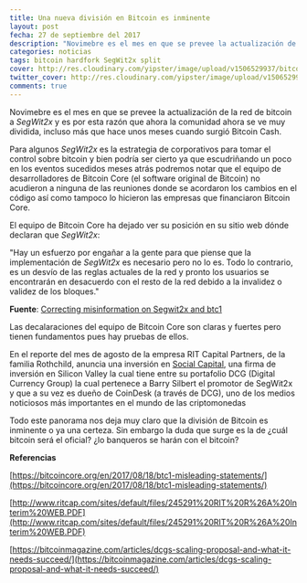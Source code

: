 ```yaml
---
title: Una nueva división en Bitcoin es inminente
layout: post
fecha: 27 de septiembre del 2017
description: "Novimebre es el mes en que se prevee la actualización de la red de bitcoin a SegWit2x y es por esta razón que ahora la comunidad ahora se ve muy dividida, incluso  más que hace unos meses cuando surgió Bitcoin Cash."
categories: noticias
tags: bitcoin hardfork SegWit2x split
cover: http://res.cloudinary.com/yipster/image/upload/v1506529937/bitcoin-split_qs3k24.jpg
twitter_cover: http://res.cloudinary.com/yipster/image/upload/v1506529937/bitcoin-split_qs3k24.jpg
comments: true
---
```


Novimebre es el mes en que se prevee la actualización de la red de bitcoin a *SegWit2x* y es por esta razón que ahora la comunidad ahora se ve muy dividida, incluso  más que hace unos meses cuando surgió Bitcoin Cash.

Para algunos *SegWit2x* es la estrategia de corporativos para tomar el control sobre bitcoin y bien podría ser cierto ya que escudriñando un poco en los eventos sucedidos meses atrás podremos notar que el equipo de desarrolladores de Bitcoin Core (el software original de Bitcoin) no acudieron a ninguna de las reuniones donde se acordaron los cambios en el código así como tampoco lo hicieron las empresas que financiaron Bitcoin Core.

El equipo de Bitcoin Core ha dejado ver su posición en su sitio web dónde declaran que *SegWit2x*:

"Hay un esfuerzo por engañar a la gente para que piense  que la implementación de *SegWit2x* es necesario pero no lo es. Todo lo contrario, es un desvío de las reglas actuales de la red y pronto los usuarios se encontrarán en desacuerdo con el resto de la red debido a la invalidez o validez de los bloques."

**Fuente**: [Correcting misinformation on Segwit2x and btc1](https://bitcoincore.org/en/2017/08/18/btc1-misleading-statements/)

Las decalaraciones del equipo de Bitcoin Core son claras y fuertes pero tienen fundamentos pues hay pruebas de ellos.

En el reporte del mes de agosto de la empresa RIT Capital Partners, de la familia Rothchild, anuncia una inversión en [Social Capital](http://www.socialcapital.com/portfolio/), una firma de inversión en Silicon Valley la cual tiene entre su portafolio DCG (Digital Currency Group) la cual pertenece a Barry Silbert el promotor de SegWit2x y que a su vez es dueño de CoinDesk (a través de DCG), uno de los medios noticiosos más importantes en el mundo de las criptomonedas

Todo este panorama nos deja muy claro que la división de Bitcoin es inminente o ya una certeza. Sin embargo la duda que surge es la de ¿cuál bitcoin será el oficial? ¿lo banqueros se harán con el bitcoin?

**Referencias**

[https://bitcoincore.org/en/2017/08/18/btc1-misleading-statements/](https://bitcoincore.org/en/2017/08/18/btc1-misleading-statements/)

[http://www.ritcap.com/sites/default/files/245291%20RIT%20R%26A%20Interim%20WEB.PDF](http://www.ritcap.com/sites/default/files/245291%20RIT%20R%26A%20Interim%20WEB.PDF)

[https://bitcoinmagazine.com/articles/dcgs-scaling-proposal-and-what-it-needs-succeed/](https://bitcoinmagazine.com/articles/dcgs-scaling-proposal-and-what-it-needs-succeed/)